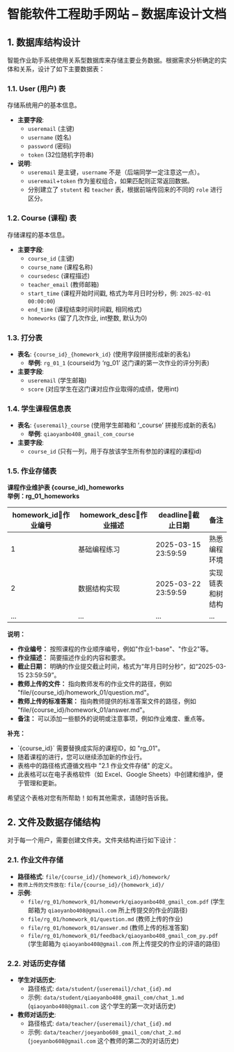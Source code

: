 # 智能软件工程助手网站 – 数据库设计文档

## 1\. 数据库结构设计

智能作业助手系统使用关系型数据库来存储主要业务数据。根据需求分析确定的实体和关系，设计了如下主要数据表：

### 1.1. User (用户) 表

存储系统用户的基本信息。

* **主要字段**:  
  * `useremail` (主键)  
  * `username` (姓名)  
  * `password` (密码)  
  * `token` (32位随机字符串)  
* **说明**:  
  * `useremail` 是主键，`username` 不是（后端同学一定注意这一点）。  
  * `useremail`\+`token` 作为鉴权组合，如果匹配则正常返回数据。  
  * 分别建立了 `stutent` 和 `teacher` 表，根据前端传回来的不同的 `role` 进行区分。

### 1.2. Course (课程) 表

存储课程的基本信息。

* **主要字段**:  
  * `course_id` (主键)  
  * `course_name` (课程名称)  
  * `coursedesc` (课程描述)  
  * `teacher_email` (教师邮箱)  
  * `start_time` (课程开始时间戳, 格式为年月日时分秒，例: `2025-02-01 00:00:00`)  
  * `end_time` (课程结束时间时间戳, 相同格式)  
  * `homeworks` (留了几次作业, int整数, 默认为0)

### 1.3. 打分表

* **表名**: `{course_id}_{homework_id}` (使用字段拼接形成新的表名)  
  * **举例**: `rg_01_1` (courseid为 ‘rg\_01’ 这门课的第一次作业的评分列表)  
* **主要字段**:  
  * `useremail` (学生邮箱)  
  * `score` (对应学生在这门课对应作业取得的成绩，使用int)

### 1.4. 学生课程信息表

* **表名**: `{useremail}_course` (使用学生邮箱和 ‘\_course’ 拼接形成新的表名)  
  * **举例**: `qiaoyanbo408_gmail_com_course`  
* **主要字段**:  
  * `course_id` (只有一列，用于存放该学生所有参加的课程的课程id)

### 1.5. 作业存储表

**课程作业维护表 {course\_id)\_homeworks**  
**举例：rg\_01\_homeworks**

| homework\_id作业编号 | homework\_desc作业描述 | deadline截止日期 | 备注 |
| ----- | ----- | ----- | ----- |
| 1 | 基础编程练习 | 2025-03-15 23:59:59 | 熟悉编程环境 |
| 2 | 数据结构实现 | 2025-03-22 23:59:59 | 实现链表和树结构 |
| ... | ... | ... | ... |

**说明：**

* **作业编号：** 按照课程的作业顺序编号，例如"作业1-base"、"作业2"等。  
* **作业描述：** 简要描述作业的内容和要求。  
* **截止日期：** 明确的作业提交截止时间，格式为“年月日时分秒”，如“2025-03-15 23:59:59”。  
* **教师上传的文件：** 指向教师发布的作业文件的路径，例如 "file/{course\_id}/homework\_01/question.md"。  
* **教师上传的标准答案：** 指向教师提供的标准答案文件的路径，例如 "file/{course\_id}/homework\_01/answer.md"。  
* **备注：** 可以添加一些额外的说明或注意事项，例如作业难度、重点等。

**补充：**

* \`{course\_id}\` 需要替换成实际的课程ID，如 "rg\_01"。  
* 随着课程的进行，您可以继续添加新的作业行。  
* 表格中的路径格式遵循文档中 "2.1 作业文件存储" 的定义。  
* 此表格可以在电子表格软件（如 Excel、Google Sheets）中创建和维护，便于管理和更新。

希望这个表格对您有所帮助！如有其他需求，请随时告诉我。

## 2\. 文件及数据存储结构

对于每一个用户，需要创建文件夹。文件夹结构进行如下设计：

### 2.1. 作业文件存储

* **路径格式**: `file/{course_id}/{homework_id}/homework/`  
* `教师上传的文件放在`: `file/{course_id}/{homework_id}/`  
* **示例**:  
  * `file/rg_01/homework_01/homework/qiaoyanbo408_gmail_com.pdf` (学生邮箱为 `qiaoyanbo408@gmail.com` 所上传提交的作业的路径)  
  * `file/rg_01/homework_01/question.md` (教师上传的作业)  
  * `file/rg_01/homework_01/answer.md` (教师上传的标准答案)  
  * `file/rg_01/homework_01/feedback/qiaoyanbo408_gmail_com_py.pdf` (学生邮箱为 `qiaoyanbo408@gmail.com` 所上传提交的作业的评语的路径)

### 2.2. 对话历史存储

* **学生对话历史**:  
  * 路径格式: `data/student/{useremail}/chat_{id}.md`  
  * 示例: `data/student/qiaoyanbo408_gmail_com/chat_1.md` (`qiaoyanbo408@gmail.com` 这个学生的第一次对话历史)  
* **教师对话历史**:  
  * 路径格式: `data/teacher/{useremail}/chat_{id}.md`  
  * 示例: `data/teacher/joeyanbo608_gmail_com/chat_2.md` (`joeyanbo608@gmail.com` 这个教师的第二次的对话历史)
